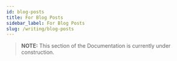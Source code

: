 ```yaml
---
id: blog-posts
title: For Blog Posts
sidebar_label: For Blog Posts
slug: /writing/blog-posts
---
```


> **NOTE:**
> This section of the Documentation is currently under construction.
